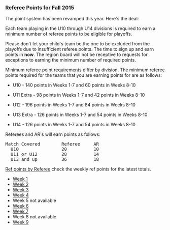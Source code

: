 ### Referee Points for Fall 2015

The point system has been revamped this year.  Here's the deal:

Each team playing in the U10 through U14 divisions is required to earn a minimum number of referee points to be eligible for playoffs.

Please don't let your child's team be the one to be excluded from the playoffs due to insufficient referee points.  The time to sign up and earn points in **now**.  The region board will not be receptive to requests for exceptions to earning the minimum number of required points.

Minimum referee point requirements differ by division.  The minimum referee points required for the teams that you are earning points for are as follows:

* U10 - 140 points in Weeks 1-7 and 60 points in Weeks 8-10

* U11 Extra - 98 points in Weeks 1-7 and 42 points in Weeks 8-10

* U12 - 196 points in Weeks 1-7 and 84 points in Weeks 8-10

* U13 Extra - 126 points in Weeks 1-7 and 54 points in Weeks 8-10

* U14 - 126 points in Weeks 1-7 and 54 points in Weeks 8-10


Referees and AR's will earn points as follows:
<pre>
Match Covered        Referee     AR
  U10                20          10
  U11 or U12         28          14
  U13 and up         36          18
</pre>

[Ref points by Referee](/refpoints/2015/RefPointsbyReferee.pdf) check the weekly ref points for the latest totals.

* [Week 1](/refpoints/2015/RefPoints20150914.pdf)
* [Week 2](/refpoints/2015/RefPoints20150921.pdf)
* [Week 3](/refpoints/2015/RefPoints20150926.pdf)
* [Week 4](/refpoints/2015/Ref%20Points%20-%20Week%204.pdf)
* Week 5 not available
* [Week 6](/refpoints/2015/Ref%20Points%20Week%206.pdf)
* [Week 7](/refpoints/2015/RefPointsWeek7.pdf)
* Week 8 not available
* [Week 9](/refpoints/2015/RefPointsWeek9.pdf)

